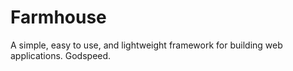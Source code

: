 # Farmhouse

A simple, easy to use, and lightweight framework for building web applications.
Godspeed.

